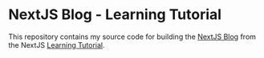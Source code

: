 # NextJS Blog - Learning Tutorial

This repository contains my source code for building the [NextJS Blog](https://nextjs-blog-fz19.vercel.app/) from the NextJS [Learning Tutorial](https://nextjs.org/learn/foundations/about-nextjs?utm_source=next-site&utm_medium=homepage-cta&utm_campaign=next-website).
